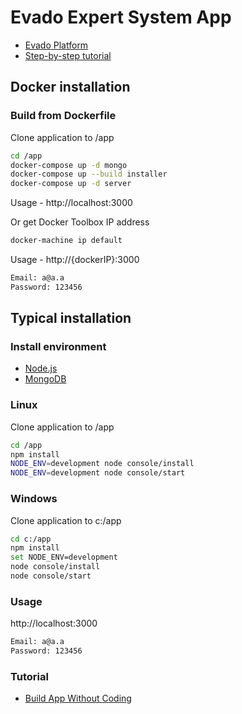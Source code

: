 # Evado Expert System App

- [Evado Platform](https://github.com/mkhorin/evado)
- [Step-by-step tutorial](http://nervebit.com)

## Docker installation

### Build from Dockerfile
Clone application to /app
```sh
cd /app
docker-compose up -d mongo
docker-compose up --build installer
docker-compose up -d server
```
Usage - http://localhost:3000

Or get Docker Toolbox IP address
```sh
docker-machine ip default
```
Usage - http://{dockerIP}:3000
```sh
Email: a@a.a
Password: 123456
```

## Typical installation

### Install environment
- [Node.js](https://nodejs.org)
- [MongoDB](https://www.mongodb.com/download-center/community)

### Linux
Clone application to /app
```sh
cd /app
npm install
NODE_ENV=development node console/install
NODE_ENV=development node console/start
```

### Windows
Clone application to c:/app
```sh
cd c:/app
npm install
set NODE_ENV=development
node console/install
node console/start
```

### Usage
http://localhost:3000
```sh
Email: a@a.a
Password: 123456
```

### Tutorial
- [Build App Without Coding](http://nervebit.com)